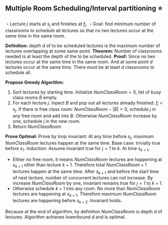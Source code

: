 ## Multiple Room Scheduling/Interval partitioning ⭐
・Lecture $j$ starts at $s_j$ and finishes at $f_j$.
・Goal: find minimum number of classrooms to schedule all lectures so that no two lectures occur at the same time in the same room.

**Definition:** depth $d$ of to be scheduled lectures is the maximum number of lectures overlapping at some same point.
**Theorem:** Number of classrooms needed is at least the depth of the to be scheduled.
**Proof:** Since no two lectures occur at the same time in the same room. And at some point $d$ lectures occur at the same time. There must be at least $d$ classrooms to schedule all.

**Propose Greedy Algorithm:**
1. Sort lectures by starting time. Initialize $NumClassRoom=0$, list of busy class rooms $B$ empty.
2. For each lecture $j$. Inpect $B$ and pop out all lectures already finished: $f_i < s_j$. If there is free class room: $NumClassRoom-|B| > 0$, schedule $j$ in any free room and add into $B$. Otherwise $NumClassRoom$ increase by one, schedule $j$ in the new room.
3. Return $NumClassRoom$

**Prove Optimal:**
Prove by loop invariant: At any time before $s_j$, maximum $NumClassRoom$ lectures happen at the same time.
Base case: trivially true before $s_1$.
Induction: Assume invariant true for $j=1$ to $k$. At time $s_{k+1}$, 
- Either no free room, it means $NumClassRoom$ lectures are happening at $s_{k+1}$ other than lecture $k+1$. Therefore total $NumClassRoom+1$ lectures happen at the same time. After $s_{k+1}$ and before the start time of next lecture, number of concurrent lectures can not increase. By increase $NumClassRoom$ by one, invariant remains true for $j=1$ to $k+1$.
- Otherwise schedule $k+1$ into any room. No more than $NumClassRoom$ lectures are happening at $s_{k+1}$. Therefore maximum $NumClassRoom$ lectures are happening before $s_{k+2}$. Invariant holds.

Because at the end of algorithm, by definition $NumClassRoom$ is depth $d$ of lectures. Algorithm achieves lowerbound $d$ and is optimal.
